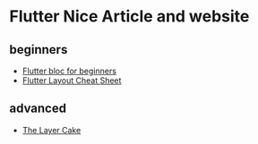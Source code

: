 # Flutter Nice Article and website

## beginners

- [Flutter bloc for beginners](https://medium.com/flutter-community/flutter-bloc-for-beginners-839e22adb9f5)
- [Flutter Layout Cheat Sheet](https://medium.com/flutter-community/flutter-layout-cheat-sheet-5363348d037e)

## advanced

- [The Layer Cake](https://medium.com/flutter-community/the-layer-cake-widgets-elements-renderobjects-7644c3142401)

